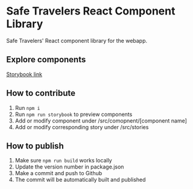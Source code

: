 # Safe Travelers React Component Library 

Safe Travelers' React component library for the webapp.

## Explore components
[Storybook link](https://safe-travelers.github.io/component-library)

## How to contribute

1. Run `npm i`
1. Run `npm run storybook` to preview components
1. Add or modify component under /src/comopnent/\[component name\]
1. Add or modify corresponding story under /src/stories

## How to publish

1. Make sure `npm run build` works locally
1. Update the version number in package.json
1. Make a commit and push to Github
1. The commit will be automatically built and published

